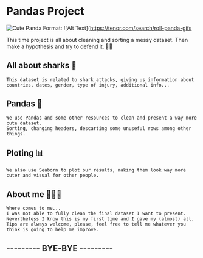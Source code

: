 # Pandas Project

![Cute Panda](/Downloads/tenor.gif)
Format: ![Alt Text](https://tenor.com/search/roll-panda-gifs

This time project is all about cleaning and sorting a messy dataset. Then make a hypothesis and try to defend it. 💪🏽

## All about sharks 🦈
    This dataset is related to shark attacks, giving us information about countries, dates, gender, type of injury, additional info...

## Pandas 🐼
    We use Pandas and some other resources to clean and present a way more cute dataset.
    Sorting, changing headers, descarting some unuseful rows among other things.

## Ploting 📊
    We also use Seaborn to plot our results, making them look way more cuter and visual for other people.

## About me 🙆🏽‍♀️
    Where comes to me...
    I was not able to fully clean the final dataset I want to present. Nevertheless I know this is my first time and I gave my (almost) all. 
    Tips are always welcome, please, feel free to tell me whatever you think is going to help me improve.
    
## --------- BYE-BYE ---------